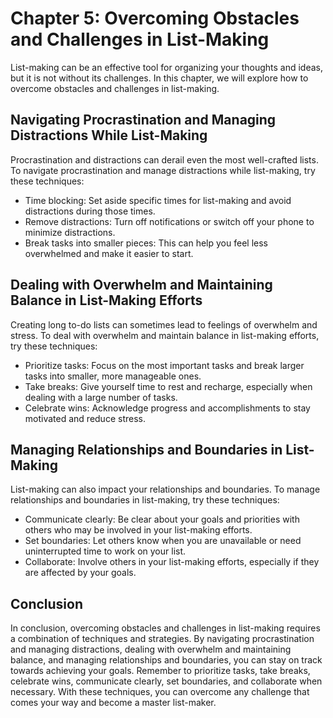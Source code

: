 Chapter 5: Overcoming Obstacles and Challenges in List-Making
=============================================================

List-making can be an effective tool for organizing your thoughts and ideas, but it is not without its challenges. In this chapter, we will explore how to overcome obstacles and challenges in list-making.

Navigating Procrastination and Managing Distractions While List-Making
----------------------------------------------------------------------

Procrastination and distractions can derail even the most well-crafted lists. To navigate procrastination and manage distractions while list-making, try these techniques:

* Time blocking: Set aside specific times for list-making and avoid distractions during those times.
* Remove distractions: Turn off notifications or switch off your phone to minimize distractions.
* Break tasks into smaller pieces: This can help you feel less overwhelmed and make it easier to start.

Dealing with Overwhelm and Maintaining Balance in List-Making Efforts
---------------------------------------------------------------------

Creating long to-do lists can sometimes lead to feelings of overwhelm and stress. To deal with overwhelm and maintain balance in list-making efforts, try these techniques:

* Prioritize tasks: Focus on the most important tasks and break larger tasks into smaller, more manageable ones.
* Take breaks: Give yourself time to rest and recharge, especially when dealing with a large number of tasks.
* Celebrate wins: Acknowledge progress and accomplishments to stay motivated and reduce stress.

Managing Relationships and Boundaries in List-Making
----------------------------------------------------

List-making can also impact your relationships and boundaries. To manage relationships and boundaries in list-making, try these techniques:

* Communicate clearly: Be clear about your goals and priorities with others who may be involved in your list-making efforts.
* Set boundaries: Let others know when you are unavailable or need uninterrupted time to work on your list.
* Collaborate: Involve others in your list-making efforts, especially if they are affected by your goals.

Conclusion
----------

In conclusion, overcoming obstacles and challenges in list-making requires a combination of techniques and strategies. By navigating procrastination and managing distractions, dealing with overwhelm and maintaining balance, and managing relationships and boundaries, you can stay on track towards achieving your goals. Remember to prioritize tasks, take breaks, celebrate wins, communicate clearly, set boundaries, and collaborate when necessary. With these techniques, you can overcome any challenge that comes your way and become a master list-maker.
